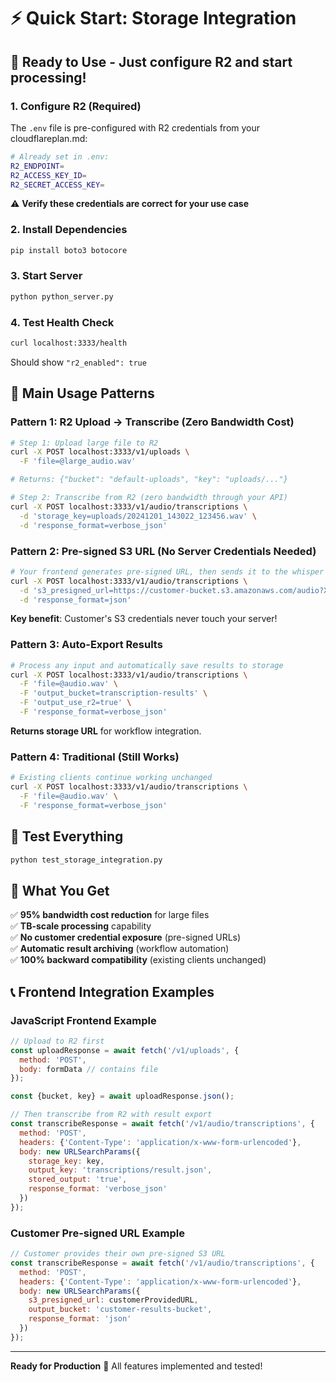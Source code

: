 # ⚡ Quick Start: Storage Integration

## 🚀 **Ready to Use** - Just configure R2 and start processing!

### 1. **Configure R2 (Required)**

The `.env` file is pre-configured with R2 credentials from your cloudflareplan.md:

```bash
# Already set in .env:
R2_ENDPOINT=
R2_ACCESS_KEY_ID=
R2_SECRET_ACCESS_KEY=
```

⚠️ **Verify these credentials are correct for your use case**

### 2. **Install Dependencies**
```bash
pip install boto3 botocore
```

### 3. **Start Server**
```bash
python python_server.py
```

### 4. **Test Health Check**
```bash
curl localhost:3333/health
```
Should show `"r2_enabled": true`

## 🎯 **Main Usage Patterns**

### **Pattern 1: R2 Upload → Transcribe (Zero Bandwidth Cost)**
```bash
# Step 1: Upload large file to R2
curl -X POST localhost:3333/v1/uploads \
  -F 'file=@large_audio.wav'

# Returns: {"bucket": "default-uploads", "key": "uploads/..."}

# Step 2: Transcribe from R2 (zero bandwidth through your API)
curl -X POST localhost:3333/v1/audio/transcriptions \
  -d 'storage_key=uploads/20241201_143022_123456.wav' \
  -d 'response_format=verbose_json'
```

### **Pattern 2: Pre-signed S3 URL (No Server Credentials Needed)**
```bash
# Your frontend generates pre-signed URL, then sends it to the whisper server
curl -X POST localhost:3333/v1/audio/transcriptions \
  -d 's3_presigned_url=https://customer-bucket.s3.amazonaws.com/audio?X-Amz-Algorithm=...' \
  -d 'response_format=json'
```
**Key benefit**: Customer's S3 credentials never touch your server!

### **Pattern 3: Auto-Export Results**
```bash
# Process any input and automatically save results to storage
curl -X POST localhost:3333/v1/audio/transcriptions \
  -F 'file=@audio.wav' \
  -F 'output_bucket=transcription-results' \
  -F 'output_use_r2=true' \
  -F 'response_format=verbose_json'
```
**Returns storage URL** for workflow integration.

### **Pattern 4: Traditional (Still Works)**
```bash
# Existing clients continue working unchanged
curl -X POST localhost:3333/v1/audio/transcriptions \
  -F 'file=@audio.wav' \
  -F 'response_format=verbose_json'
```

## 🧪 **Test Everything**
```bash
python test_storage_integration.py
```

## 🎁 **What You Get**

✅ **95% bandwidth cost reduction** for large files  
✅ **TB-scale processing** capability  
✅ **No customer credential exposure** (pre-signed URLs)  
✅ **Automatic result archiving** (workflow automation)  
✅ **100% backward compatibility** (existing clients unchanged)  

## 📞 **Frontend Integration Examples**

### JavaScript Frontend Example
```javascript
// Upload to R2 first
const uploadResponse = await fetch('/v1/uploads', {
  method: 'POST',
  body: formData // contains file
});

const {bucket, key} = await uploadResponse.json();

// Then transcribe from R2 with result export
const transcribeResponse = await fetch('/v1/audio/transcriptions', {
  method: 'POST',
  headers: {'Content-Type': 'application/x-www-form-urlencoded'},
  body: new URLSearchParams({
    storage_key: key,
    output_key: 'transcriptions/result.json',
    stored_output: 'true',
    response_format: 'verbose_json'
  })
});
```

### Customer Pre-signed URL Example
```javascript
// Customer provides their own pre-signed S3 URL
const transcribeResponse = await fetch('/v1/audio/transcriptions', {
  method: 'POST', 
  headers: {'Content-Type': 'application/x-www-form-urlencoded'},
  body: new URLSearchParams({
    s3_presigned_url: customerProvidedURL,
    output_bucket: 'customer-results-bucket',
    response_format: 'json'
  })
});
```

---

**Ready for Production** 🚀 All features implemented and tested! 